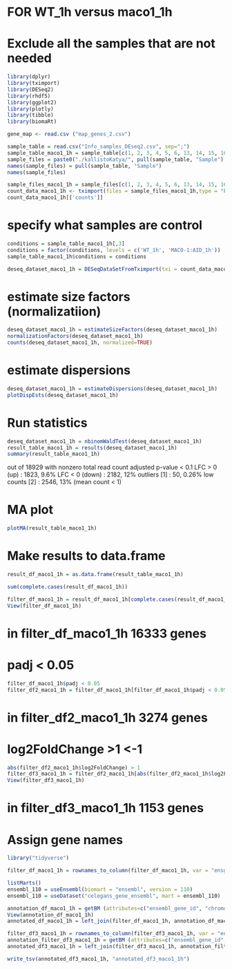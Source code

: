 # FOR WT_1h versus maco1_1h
# Exclude all the samples that are not needed

```R
library(dplyr)
library(tximport)
library(DESeq2)
library(rhdf5)
library(ggplot2)
library(plotly)
library(tibble)
library(biomaRt)

gene_map <- read.csv ("map_genes_2.csv")

sample_table = read.csv("Info_samples_DEseq2.csv", sep=";")
sample_table_maco1_1h = sample_table[c(1, 2, 3, 4, 5, 6, 13, 14, 15, 16, 17, 18), ] 
sample_files = paste0("./kallistoKatya/", pull(sample_table, "Sample") , ".1/abundance.h5")
names(sample_files) = pull(sample_table, "Sample")
names(sample_files)

sample_files_maco1_1h = sample_files[c(1, 2, 3, 4, 5, 6, 13, 14, 15, 16, 17, 18)]
count_data_maco1_1h <- tximport(files = sample_files_maco1_1h,type = "kallisto",tx2gene = gene_map, ignoreAfterBar = TRUE)
count_data_maco1_1h[['counts']]
```

# specify what samples are control
```R
conditions = sample_table_maco1_1h[,3]
conditions = factor(conditions, levels = c('WT_1h', 'MACO-1:AID_1h'))
sample_table_maco1_1h$conditions = conditions

deseq_dataset_maco1_1h = DESeqDataSetFromTximport(txi = count_data_maco1_1h, colData = sample_table_maco1_1h, design = ~conditions)
```
# estimate size factors (normalizatiion)

```R
deseq_dataset_maco1_1h = estimateSizeFactors(deseq_dataset_maco1_1h)
normalizationFactors(deseq_dataset_maco1_1h)
counts(deseq_dataset_maco1_1h, normalized=TRUE)
```

# estimate dispersions

```R
deseq_dataset_maco1_1h = estimateDispersions(deseq_dataset_maco1_1h)
plotDispEsts(deseq_dataset_maco1_1h)
```
# Run statistics
```R
deseq_dataset_maco1_1h = nbinomWaldTest(deseq_dataset_maco1_1h) 
result_table_maco1_1h = results(deseq_dataset_maco1_1h) 
summary(result_table_maco1_1h)
```
out of 18929 with nonzero total read count
adjusted p-value < 0.1
LFC > 0 (up)       : 1823, 9.6%
LFC < 0 (down)     : 2182, 12%
outliers [1]       : 50, 0.26%
low counts [2]     : 2546, 13%
(mean count < 1)


# MA plot
```R
plotMA(result_table_maco1_1h)
```

# Make results to data.frame

```R
result_df_maco1_1h = as.data.frame(result_table_maco1_1h)

sum(complete.cases(result_df_maco1_1h))

filter_df_maco1_1h = result_df_maco1_1h[complete.cases(result_df_maco1_1h),]
View(filter_df_maco1_1h)
```
# in filter_df_maco1_1h 16333 genes

# padj < 0.05

```R
filter_df_maco1_1h$padj < 0.05
filter_df2_maco1_1h = filter_df_maco1_1h[filter_df_maco1_1h$padj < 0.05, ]
```
# in filter_df2_maco1_1h 3274 genes

# log2FoldChange >1 <-1
```R
abs(filter_df2_maco1_1h$log2FoldChange) > 1
filter_df3_maco1_1h = filter_df2_maco1_1h[abs(filter_df2_maco1_1h$log2FoldChange) > 1, ]
View(filter_df3_maco1_1h)
```
# in filter_df3_maco1_1h 1153 genes


# Assign gene names

```R
library("tidyverse")

filter_df_maco1_1h = rownames_to_column(filter_df_maco1_1h, var = "ensgene")

listMarts()
ensembl_110 = useEnsembl(biomart = "ensembl", version = 110)
ensembl_110 = useDataset("celegans_gene_ensembl", mart = ensembl_110)

annotation_df_maco1_1h = getBM (attributes=c("ensembl_gene_id", "chromosome_name", "start_position", "end_position", "strand", "gene_biotype", "external_gene_name", "description"), filters = c("ensembl_gene_id"), values = filter_df_maco1_1h$ensgene, mart = ensembl_110)
View(annotation_df_maco1_1h)
annotated_df_maco1_1h = left_join(filter_df_maco1_1h, annotation_df_maco1_1h, by = c("ensgene" = "ensembl_gene_id"))

filter_df3_maco1_1h = rownames_to_column(filter_df3_maco1_1h, var = "ensgene")
annotation_filter_df3_maco1_1h = getBM (attributes=c("ensembl_gene_id", "chromosome_name", "start_position", "end_position", "strand", "gene_biotype", "external_gene_name", "description"), filters = c("ensembl_gene_id"), values = filter_df3_maco1_1h$ensgene, mart = ensembl_110)
annotated_df3_maco1_1h = left_join(filter_df3_maco1_1h, annotation_filter_df3_maco1_1h, by = c("ensgene" = "ensembl_gene_id"))

write_tsv(annotated_df3_maco1_1h, "annotated_df3_maco1_1h")

